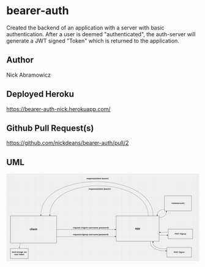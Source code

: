 # bearer-auth
Created the backend of an application with a server with basic authentication. After a user is deemed "authenticated", the auth-server will generate a JWT signed "Token" which is returned to the application.

## Author 
Nick Abramowicz

## Deployed Heroku
https://bearer-auth-nick.herokuapp.com/

## Github Pull Request(s)
https://github.com/nickdeans/bearer-auth/pull/2

## UML
![UML](./assets/UML.png)